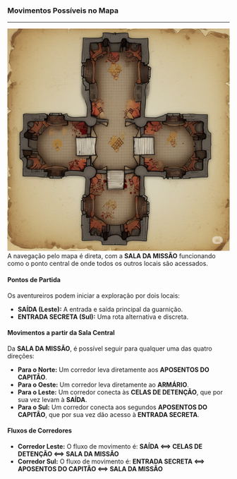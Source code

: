 ### Movimentos Possíveis no Mapa
---
![Mapa da Guarnição em estilo pergaminho](/assets/definitivo.png)
A navegação pelo mapa é direta, com a **SALA DA MISSÃO** funcionando como o ponto central de onde todos os outros locais são acessados.

#### Pontos de Partida

Os aventureiros podem iniciar a exploração por dois locais:

* **SAÍDA (Leste):** A entrada e saída principal da guarnição.
* **ENTRADA SECRETA (Sul):** Uma rota alternativa e discreta.

#### Movimentos a partir da Sala Central

Da **SALA DA MISSÃO**, é possível seguir para qualquer uma das quatro direções:

* **Para o Norte:** Um corredor leva diretamente aos **APOSENTOS DO CAPITÃO**.
* **Para o Oeste:** Um corredor leva diretamente ao **ARMÁRIO**.
* **Para o Leste:** Um corredor conecta às **CELAS DE DETENÇÃO**, que por sua vez levam à **SAÍDA**.
* **Para o Sul:** Um corredor conecta aos segundos **APOSENTOS DO CAPITÃO**, que por sua vez dão acesso à **ENTRADA SECRETA**.

#### Fluxos de Corredores

* **Corredor Leste:** O fluxo de movimento é: **SAÍDA <==> CELAS DE DETENÇÃO <==> SALA DA MISSÃO**
* **Corredor Sul:** O fluxo de movimento é: **ENTRADA SECRETA <==> APOSENTOS DO CAPITÃO <==> SALA DA MISSÃO**